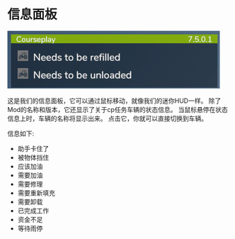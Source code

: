 # 信息面板

![Image](../assets/images/infopanel_0_0_480_130.png)


这是我们的信息面板，它可以通过鼠标移动，就像我们的迷你HUD一样。
除了Mod的名称和版本，它还显示了关于cp任务车辆的状态信息。
当鼠标悬停在状态信息上时，车辆的名称将显示出来。
点击它，你就可以直接切换到车辆。



信息如下:
- 助手卡住了
- 被物体挡住
- 应该加油
- 需要加油
- 需要修理
- 需要重新填充
- 需要卸载
- 已完成工作
- 资金不足
- 等待雨停


